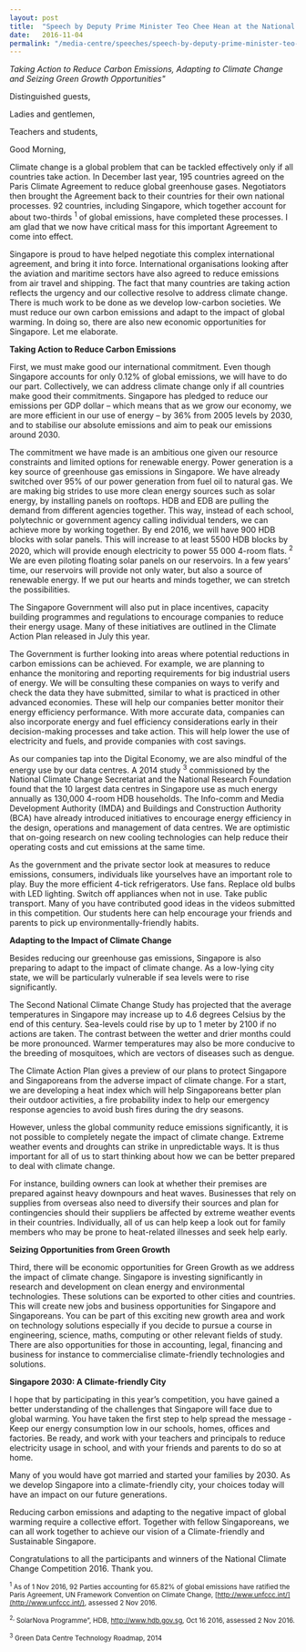 ```yaml
---
layout: post
title:  "Speech by Deputy Prime Minister Teo Chee Hean at the National Climate Change Competition 2016 Prize Award Ceremony on 4 November 2016"
date:   2016-11-04
permalink: "/media-centre/speeches/speech-by-deputy-prime-minister-teo-chee-hean-at-the-national-climate-change-competition-2016-prize-award-ceremony-on-4-november-2016"
---
```


_Taking Action to Reduce Carbon Emissions, Adapting to Climate Change and Seizing Green Growth Opportunities"_  

Distinguished guests,  

Ladies and gentlemen,  

Teachers and students,  

Good Morning,  

Climate change is a global problem that can be tackled effectively only if all countries take action. In December last year, 195 countries agreed on the Paris Climate Agreement to reduce global greenhouse gases. Negotiators then brought the Agreement back to their countries for their own national processes. 92 countries, including Singapore, which together account for about two-thirds <sup>1</sup> of global emissions, have completed these processes. I am glad that we now have critical mass for this important Agreement to come into effect.

Singapore is proud to have helped negotiate this complex international agreement, and bring it into force. International organisations looking after the aviation and maritime sectors have also agreed to reduce emissions from air travel and shipping. The fact that many countries are taking action reflects the urgency and our collective resolve to address climate change. There is much work to be done as we develop low-carbon societies. We must reduce our own carbon emissions and adapt to the impact of global warming. In doing so, there are also new economic opportunities for Singapore. Let me elaborate.

**Taking Action to Reduce Carbon Emissions**

First, we must make good our international commitment. Even though Singapore accounts for only 0.12% of global emissions, we will have to do our part. Collectively, we can address climate change only if all countries make good their commitments. Singapore has pledged to reduce our emissions per GDP dollar – which means that as we grow our economy, we are more efficient in our use of energy – by 36% from 2005 levels by 2030, and to stabilise our absolute emissions and aim to peak our emissions around 2030.

The commitment we have made is an ambitious one given our resource constraints and limited options for renewable energy. Power generation is a key source of greenhouse gas emissions in Singapore. We have already switched over 95% of our power generation from fuel oil to natural gas. We are making big strides to use more clean energy sources such as solar energy, by installing panels on rooftops. HDB and EDB are pulling the demand from different agencies together. This way, instead of each school, polytechnic or government agency calling individual tenders, we can achieve more by working together. By end 2016, we will have 900 HDB blocks with solar panels. This will increase to at least 5500 HDB blocks by 2020, which will provide enough electricity to power 55 000 4-room flats. <sup>2</sup> We are even piloting floating solar panels on our reservoirs. In a few years’ time, our reservoirs will provide not only water, but also a source of renewable energy. If we put our hearts and minds together, we can stretch the possibilities.

The Singapore Government will also put in place incentives, capacity building programmes and regulations to encourage companies to reduce their energy usage. Many of these initiatives are outlined in the Climate Action Plan released in July this year.  

The Government is further looking into areas where potential reductions in carbon emissions can be achieved. For example, we are planning to enhance the monitoring and reporting requirements for big industrial users of energy.  We will be consulting these companies on ways to verify and check the data they have submitted, similar to what is practiced in other advanced economies. These will help our companies better monitor their energy efficiency performance. With more accurate data, companies can also incorporate energy and fuel efficiency considerations early in their decision-making processes and take action. This will help lower the use of electricity and fuels, and provide companies with cost savings.    

As our companies tap into the Digital Economy, we are also mindful of the energy use by our data centres. A 2014 study <sup>3</sup> commissioned by the National Climate Change Secretariat and the National Research Foundation found that the 10 largest data centres in Singapore use as much energy annually as 130,000 4-room HDB households. The Info-comm and Media Development Authority (IMDA) and Buildings and Construction Authority (BCA) have already introduced initiatives to encourage energy efficiency in the design, operations and management of data centres. We are optimistic that on-going research on new cooling technologies can help reduce their operating costs and cut emissions at the same time.

As the government and the private sector look at measures to reduce emissions, consumers, individuals like yourselves have an important role to play. Buy the more efficient 4-tick refrigerators. Use fans. Replace old bulbs with LED lighting. Switch off appliances when not in use. Take public transport. Many of you have contributed good ideas in the videos submitted in this competition. Our students here can help encourage your friends and parents to pick up environmentally-friendly habits.    

**Adapting to the Impact of Climate Change**

Besides reducing our greenhouse gas emissions, Singapore is also preparing to adapt to the impact of climate change. As a low-lying city state, we will be particularly vulnerable if sea levels were to rise significantly.

The Second National Climate Change Study has projected that the average temperatures in Singapore may increase up to 4.6 degrees Celsius by the end of this century. Sea-levels could rise by up to 1 meter by 2100 if no actions are taken. The contrast between the wetter and drier months could be more pronounced. Warmer temperatures may also be more conducive to the breeding of mosquitoes, which are vectors of diseases such as dengue.

The Climate Action Plan gives a preview of our plans to protect Singapore and Singaporeans from the adverse impact of climate change. For a start, we are developing a heat index which will help Singaporeans better plan their outdoor activities, a fire probability index to help our emergency response agencies to avoid bush fires during the dry seasons.

However, unless the global community reduce emissions significantly, it is not possible to completely negate the impact of climate change. Extreme weather events and droughts can strike in unpredictable ways. It is thus important for all of us to start thinking about how we can be better prepared to deal with climate change.

For instance, building owners can look at whether their premises are prepared against heavy downpours and heat waves. Businesses that rely on supplies from overseas also need to diversify their sources and plan for contingencies should their suppliers be affected by extreme weather events in their countries. Individually, all of us can help keep a look out for family members who may be prone to heat-related illnesses and seek help early.

**Seizing Opportunities from Green Growth**

Third, there will be economic opportunities for Green Growth as we address the impact of climate change. Singapore is investing significantly in research and development on clean energy and environmental technologies. These solutions can be exported to other cities and countries. This will create new jobs and business opportunities for Singapore and Singaporeans. You can be part of this exciting new growth area and work on technology solutions especially if you decide to pursue a course in engineering, science, maths, computing or other relevant fields of study. There are also opportunities for those in accounting, legal, financing and business for instance to commercialise climate-friendly technologies and solutions.

**Singapore 2030: A Climate-friendly City**

I hope that by participating in this year’s competition, you have gained a better understanding of the challenges that Singapore will face due to global warming. You have taken the first step to help spread the message - Keep our energy consumption low in our schools, homes, offices and factories. Be ready, and work with your teachers and principals to reduce electricity usage in school, and with your friends and parents to do so at home.

Many of you would have got married and started your families by 2030. As we develop Singapore into a climate-friendly city, your choices today will have an impact on our future generations.

Reducing carbon emissions and adapting to the negative impact of global warming require a collective effort. Together with fellow Singaporeans, we can all work together to achieve our vision of a Climate-friendly and Sustainable Singapore.

Congratulations to all the participants and winners of the National Climate Change Competition 2016. Thank you.

<sub><sup>1</sup> As of 1 Nov 2016, 92 Parties accounting for 65.82% of global emissions have ratified the Paris Agreement, UN Framework Convention on Climate Change, [http://www.unfccc.int/](http://www.unfccc.int/), assessed 2 Nov 2016.</sub>

<sub><sup>2,</sup> SolarNova Programme”, HDB, <http://www.hdb.gov.sg>, Oct 16 2016, assessed 2 Nov 2016.</sub>

<sub><sup>3</sup>  Green Data Centre Technology Roadmap, 2014</sub>


